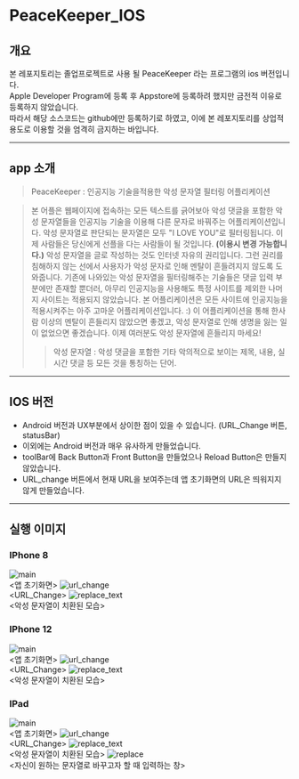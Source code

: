 # PeaceKeeper_IOS

## 개요
본 레포지토리는 졸업프로젝트로 사용 될 PeaceKeeper 라는 프로그램의 ios 버전입니다.  
Apple Developer Program에 등록 후 Appstore에 등록하려 했지만 금전적 이유로 등록하지 않았습니다.  
따라서 해당 소스코드는 github에만 등록하기로 하였고, 이에 본 레포지토리를 상업적 용도로 이용할 것을 엄격히 금지하는 바입니다.  

***

## app 소개
> PeaceKeeper : 인공지능 기술을적용한 악성 문자열 필터링 어플리케이션

> 본 어플은 웹페이지에 접속하는 모든 텍스트를 긁어보아 악성 댓글을 포함한 악성 문자열들을 인공지능 기술을 이용해 다른 문자로 바꿔주는 어플리케이션입니다.
> 악성 문자열로 판단되는 문자열은 모두 "I LOVE YOU"로 필터링됩니다. 이제 사람들은 당신에게 선플을 다는 사람들이 될 것입니다. **(이용시 변경 가능합니다.)**
> 악성 문자열을 글로 작성하는 것도 인터넷 자유의 권리입니다. 그런 권리를 침해하지 않는 선에서 사용자가 악성 문자로 인해 멘탈이 흔들려지지 않도록 도와줍니다.
> 기존에 나와있는 악성 문자열을 필터링해주는 기술들은 댓글 입력 부분에만 존재할 뿐더러, 아무리 인공지능을 사용해도 특정 사이트를 제외한 나머지 사이트는 적용되지 않았습니다. 본 어플리케이션은 모든 사이트에 인공지능을 적용시켜주는 아주 고마운 어플리케이션입니다. :)
> 이 어플리케이션을 통해 한사람 이상의 멘탈이 흔들리지 않았으면 좋겠고, 악성 문자열로 인해 생명을 잃는 일이 없었으면 좋겠습니다.
> 이제 여러분도 악성 문자열에 흔들리지 마세요!
>>  악성 문자열 : 악성 댓글을 포함한 기타 악의적으로 보이는 제목, 내용, 실시간 댓글 등 모든 것을 통칭하는 단어.

***

## IOS 버전
* Android 버전과 UX부분에서 상이한 점이 있을 수 있습니다. (URL_Change 버튼, statusBar)
* 이외에는 Android 버전과 매우 유사하게 만들었습니다.
* toolBar에 Back Button과 Front Button을 만들었으나 Reload Button은 만들지 않았습니다.
* URL_change 버튼에서 현재 URL을 보여주는데 앱 초기화면의 URL은 띄워지지 않게 만들었습니다.

***

## 실행 이미지
### IPhone 8
![main](./PeaceKeeper/assets/img/iphone8/main.png)  
<앱 초기화면>
![url_change](./PeaceKeeper/assets/img/iphone8/url_change.png)  
<URL_Change>
![replace_text](./PeaceKeeper/assets/img/iphone8/replace_text.png)  
<악성 문자열이 치환된 모습>

### IPhone 12
![main](./PeaceKeeper/assets/img/iphone12/main.png)  
<앱 초기화면>
![url_change](./PeaceKeeper/assets/img/iphone12/url_change.png)  
<URL_Change>
![replace_text](./PeaceKeeper/assets/img/iphone12/replace_text.png)  
<악성 문자열이 치환된 모습>

### IPad
![main](./PeaceKeeper/assets/img/ipad/main.png)  
<앱 초기화면>
![url_change](./PeaceKeeper/assets/img/ipad/url_change.png)  
<URL_Change>
![replace_text](./PeaceKeeper/assets/img/ipad/replace_text.png)  
<악성 문자열이 치환된 모습>
![replace](./PeaceKeeper/assets/img/ipad/replace.png)  
<자신이 원하는 문자열로 바꾸고자 할 때 입력하는 창>

